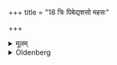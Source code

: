 +++
title = "18 त्रिः पिबेद्यशसो महसः"

+++

<details><summary>मूलम्</summary>

त्रिः पिबेद्यशसो महसः श्रिया इति १८
</details>

<details><summary>Oldenberg</summary>

18. Instead of 'and of N.N.' (in that formula) he should put the name of the person who offers the Arghya reception.
</details>
